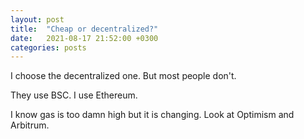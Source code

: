 ```yaml
---
layout: post
title:  "Cheap or decentralized?"
date:   2021-08-17 21:52:00 +0300
categories: posts
---
```


I choose the decentralized one. But most people don't.

 They use BSC. I use Ethereum.

I know gas is too damn high but it is changing. Look at Optimism and Arbitrum.
